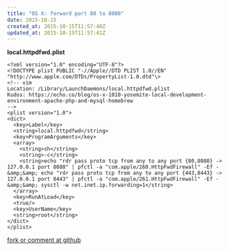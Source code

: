 ```yaml
---
title: "OS X: forward port 80 to 8080"
date: 2015-10-15
created_at: 2015-10-15T11:57:40Z
updated_at: 2015-10-15T11:57:41Z
---
```


<strong>local.httpdfwd.plist</strong>

    <?xml version="1.0" encoding="UTF-8"?>
    <!DOCTYPE plist PUBLIC "-//Apple//DTD PLIST 1.0//EN" "http://www.apple.com/DTDs/PropertyList-1.0.dtd"\>
    <!-- vim 
    Location: /Library/LaunchDaemons/local.httpdfwd.plist
    Kudos: https://echo.co/blog/os-x-1010-yosemite-local-development-environment-apache-php-and-mysql-homebrew
    -->
    <plist version="1.0">
    <dict>
      <key>Label</key>
      <string>local.httpdfwd</string>
      <key>ProgramArguments</key>
      <array>
        <string>sh</string>
        <string>-c</string>
        <string>echo "rdr pass proto tcp from any to any port {80,8080} -> 127.0.0.1 port 8080" | pfctl -a "com.apple/260.HttpFwdFirewall" -Ef - &amp;&amp; echo "rdr pass proto tcp from any to any port {443,8443} -> 127.0.0.1 port 8443" | pfctl -a "com.apple/261.HttpFwdFirewall" -Ef - &amp;&amp; sysctl -w net.inet.ip.forwarding=1</string>
      </array>
      <key>RunAtLoad</key>
      <true/>
      <key>UserName</key>
      <string>root</string>
    </dict>
    </plist>

[fork or comment at github](https://gist.github.com/a51f7c181ef5be27175c)
